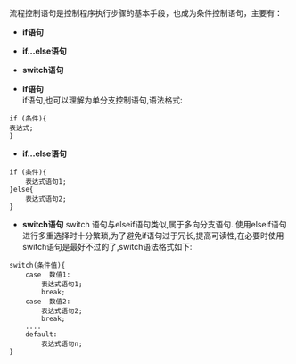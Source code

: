 流程控制语句是控制程序执行步骤的基本手段，也成为条件控制语句，主要有：

* **if语句**
* **if...else语句**
* **switch语句**

* **if语句**  
if语句,也可以理解为单分支控制语句,语法格式:

```
if (条件){
表达式;
}
```

* **if...else语句**

```
if (条件){
    表达式语句1;
}else{
    表达式语句2;
}
```

* **switch语句**
  switch 语句与elseif语句类似,属于多向分支语句. 使用elseif语句进行多重选择时十分繁琐,为了避免if语句过于冗长,提高可读性,在必要时使用switch语句是最好不过的了,switch语法格式如下:

```
switch(条件值){
    case  数值1:
        表达式语句1;
        break;
    case  数值2:
        表达式语句2;
        break;
    ....
    default:
        表达式语句n;
}
```



